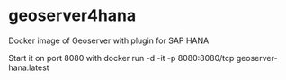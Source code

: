 # geoserver4hana
Docker image of Geoserver with plugin for SAP HANA

Start it on port 8080 with docker run -d -it -p 8080:8080/tcp geoserver-hana:latest

